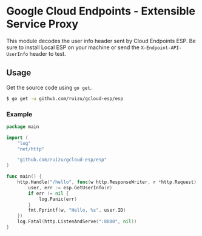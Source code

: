 # Google Cloud Endpoints - Extensible Service Proxy
This module decodes the user info header sent by Cloud Endpoints ESP.
Be sure to install Local ESP on your machine or send the `X-Endpoint-API-UserInfo` header to test.

## Usage
Get the source code using `go get`.
``` bash
$ go get -u github.com/ruizu/gcloud-esp/esp
```

### Example
``` go
package main

import (
	"log"
	"net/http"

	"github.com/ruizu/gcloud-esp/esp"
)

func main() {
	http.Handle("/hello", func(w http.ResponseWriter, r *http.Request) {
		user, err := esp.GetUserInfo(r)
		if err != nil {
			log.Panic(err)
		}
		fmt.Fprintf(w, "Hello, %s", user.ID)
	})
	log.Fatal(http.ListenAndServe(":8080", nil))
}
```
